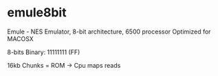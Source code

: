 # emule8bit
Emule - NES Emulator, 8-bit architecture, 6500 processor 
Optimized for MACOSX

8-bits
Binary: 11111111 (FF)

16kb Chunks = ROM -> Cpu maps reads